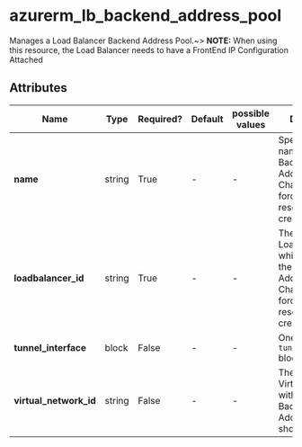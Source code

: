 # azurerm_lb_backend_address_pool

Manages a Load Balancer Backend Address Pool.~> **NOTE:** When using this resource, the Load Balancer needs to have a FrontEnd IP Configuration Attached

## Attributes

| Name | Type | Required? | Default  | possible values | Description |
| ---- | ---- | --------- | -------- | ----------- | ----------- |
| **name** | string | True | -  |  -  | Specifies the name of the Backend Address Pool. Changing this forces a new resource to be created. | 
| **loadbalancer_id** | string | True | -  |  -  | The ID of the Load Balancer in which to create the Backend Address Pool. Changing this forces a new resource to be created. | 
| **tunnel_interface** | block | False | -  |  -  | One or more `tunnel_interface` blocks. | 
| **virtual_network_id** | string | False | -  |  -  | The ID of the Virtual Network within which the Backend Address Pool should exist. | 

